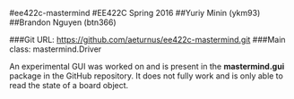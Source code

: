 #ee422c-mastermind
#EE422C Spring 2016
##Yuriy Minin (ykm93)
##Brandon Nguyen (btn366)

###Git URL: https://github.com/aeturnus/ee422c-mastermind.git
###Main class: mastermind.Driver

An experimental GUI was worked on and is present in the **mastermind.gui** package in the GitHub repository. It does not fully work and is only able to read the state of a board object.